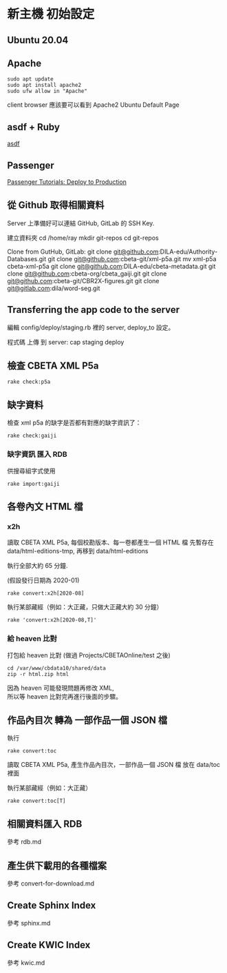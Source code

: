 # 新主機 初始設定

## Ubuntu 20.04

## Apache

    sudo apt update
    sudo apt install apache2
    sudo ufw allow in "Apache"

client browser 應該要可以看到 Apache2 Ubuntu Default Page

## asdf + Ruby

[asdf](https://github.com/asdf-vm/asdf)

## Passenger

[Passenger Tutorials: Deploy to Production](https://www.phusionpassenger.com/docs/tutorials/deploy_to_production/)

## 從 Github 取得相關資料

Server 上準備好可以連結 GitHub, GitLab 的 SSH Key.

建立資料夾
    cd /home/ray
    mkdir git-repos
    cd git-repos

Clone from GutHub, GitLab:
    git clone git@github.com:DILA-edu/Authority-Databases.git
    git clone git@github.com:cbeta-git/xml-p5a.git
    mv xml-p5a cbeta-xml-p5a
    git clone git@github.com:DILA-edu/cbeta-metadata.git
    git clone git@github.com:cbeta-org/cbeta_gaiji.git
    git clone git@github.com:cbeta-git/CBR2X-figures.git
    git clone git@gitlab.com:dila/word-seg.git

## Transferring the app code to the server

編輯 config/deploy/staging.rb 裡的 server, deploy_to 設定。

程式碼 上傳 到 server:
    cap staging deploy

## 檢查 CBETA XML P5a

    rake check:p5a

## 缺字資料

檢查 xml p5a 的缺字是否都有對應的缺字資訊了：

    rake check:gaiji

### 缺字資訊 匯入 RDB

供搜尋組字式使用

    rake import:gaiji

## 各卷內文 HTML 檔

### x2h

讀取 CBETA XML P5a, 每個校勘版本、每一卷都產生一個 HTML 檔
先暫存在 data/html-editions-tmp, 再移到 data/html-editions

執行全部大約 65 分鐘.

(假設發行日期為 2020-01)

    rake convert:x2h[2020-08]

執行某部藏經（例如：大正藏，只做大正藏大約 30 分鐘）

    rake 'convert:x2h[2020-08,T]'

### 給 heaven 比對

打包給 heaven 比對 (做過 Projects/CBETAOnline/test 之後)

    cd /var/www/cbdata10/shared/data
    zip -r html.zip html

因為 heaven 可能發現問題再修改 XML,  
所以等 heaven 比對完再進行後面的步驟。

## 作品內目次 轉為 一部作品一個 JSON 檔

執行

    rake convert:toc

讀取 CBETA XML P5a, 產生作品內目次，一部作品一個 JSON 檔
放在 data/toc 裡面

執行某部藏經（例如：大正藏）

    rake convert:toc[T]

## 相關資料匯入 RDB

參考 rdb.md

## 產生供下載用的各種檔案

參考 convert-for-download.md

## Create Sphinx Index

參考 sphinx.md

## Create KWIC Index

參考 kwic.md
